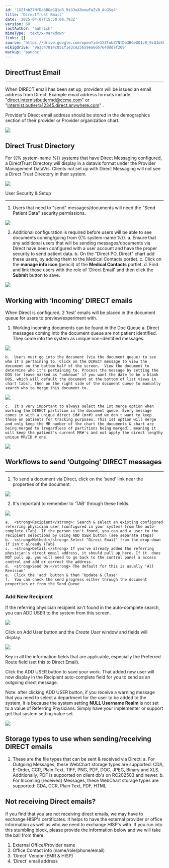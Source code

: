 ```yaml
---
id: '1XZfnbZ7NfDo3BGeGQ1cR_9iGJeX8xowFaZvB_AuGSq4'
title: 'DirectTrust Email'
date: '2025-04-07T15:50:08.793Z'
version: 60
lastAuthor: 'auhrick'
mimeType: 'text/x-markdown'
links: []
source: 'https://drive.google.com/open?id=1XZfnbZ7NfDo3BGeGQ1cR_9iGJeX8xowFaZvB_AuGSq4'
wikigdrive: '9a3c47814c851f1e3ce25659ea66b7640ddaf209'
markup: 'pandoc'
---
```

## DirectTrust Email

****

When DIRECT email has been set up, providers will be issued an email address from Direct. Example email address formats include "direct.internistbutlermd@ccme.com" or "internist.butler@12345.direct.anywhere.com" .

Provider's Direct email address should be stored in the demographics section of their provider or Provider organization chart.

![](../directtrust-email.assets/7b4f481b5d7e005a1964be6ed52e69a9.png)

## Direct Trust Directory

For {{% system-name %}} systems that have Direct Messaging configured, a DirectTrust Directory will display in a datavis format under the Provider Management DataVis. Clients not set up with Direct Messaging will not see a Direct Trust Directory in their system.

![](../directtrust-email.assets/bc812d654fc004e033afb4c5b0068e39.png)

User Security & Setup

****

1. Users that need to "send" messages/documents will need the "Send Patient Data" security permissions.

![](../directtrust-email.assets/987bd37e4234a0f27d99d316e2be35e0.png)

2. Additional configuration is required before users will be able to see documents coming/going from {{% system-name %}}.
    a.  Ensure that any additional users that will be sending messages/documents via Direct have been configured with a user account and have the proper security to send patient data.
    b.  On the "Direct PO, Direct" chart add these users, by adding them to the Medical Contacts portlet.
    c.  Click on the <strong>manage info icon</strong> (pencil) of the <strong>Medical Contacts</strong> portlet.
    d.  Find and link those users with the role of ‘Direct Email' and then click the <strong>Submit</strong> button to save.

![](../directtrust-email.assets/c811215fe3612b2f1f338da91f910a01.png)

## Working with ‘Incoming' DIRECT emails

When Direct is configured, 2 ‘test' emails will be placed in the document queue for users to preview/experiment with.

1. Working incoming documents can be found in the Doc Queue
    a.  Direct messages coming into the document queue are not patient identified. They come into the system as unique non-identified messages.

![](../directtrust-email.assets/dedda907e25d1e33f9a9767f80faa0be.png)

    b.  Users must go into the document (via the document queue) to see who it's pertaining to. Click on the DIRECT message to view the document on the bottom half of the screen.  View the document to determine who it's pertaining to. Process the message by setting the DOS (or leave marked as "unknown" if you want the date to be a blank DOS, which will default the document at the bottom of list views in chart tabs), then on the right side of the document queue to manually search who to merge this document to.

![](../directtrust-email.assets/ef8838d65bfe8b40ab8116d323c50c87.png)

    c.  It's very important to always select the 1st merge option when working the DIRECT partition in the document queue. Every message comes in with a unique direct id# (mr#) and we don't want to keep those on patients for tracking purposes. This 1st option will merge and only keep the MR number of the chart the documents & chart are being merged to (regardless of partitions being merged), meaning it will keep the patient's current MR#'s and not apply the direct lengthy unique MR/ID # one.

![](../directtrust-email.assets/b343db2352c7f61bb97afc50ba511dc4.png)

## Workflows to send ‘Outgoing' DIRECT messages

****

1. To send a document via Direct, click on the ‘send' link near the properties of the document.

![](../directtrust-email.assets/652a87430043e177569a357fb2ecd348.png)

2. It's important to remember to ‘TAB' through these fields.

![](../directtrust-email.assets/177e50edf6055aec8a8bfe5af2294c62.png)

    a.  <strong>Recipient</strong>: Search & select an existing configured referring physician user (configured in your system) from the auto-complete (Tab). If the person isn't found, you can add a user to the recipient selections by using ADD USER button (see separate steps)
    b.  <strong>Method:</strong> Select ‘Direct Email' from the drop-down if isn't already (Tab)
    c.  <strong>Detail:</strong> If you've already added the referring physician's direct email address, it should pull up here. If it  does NOT pull up, you will need to go back to the control panel à access control and add or correct the address.
    d.  <strong>Send On:</strong> The default for this is usually ‘All Revision'
    e.  Click the ‘add' button & then ‘Update & Close'
    f.  You can check the send progress either through the document properties or from the Send Queue

### Add New Recipient

If the referring physician recipient isn't found in the auto-complete search, you can ADD USER to the system from this screen.

![](../directtrust-email.assets/dbea0ef7c373fc35b0451ef313c77cdc.png)

Click on Add User button and the *Create User* window and fields will display.

![](../directtrust-email.assets/34dc861ce83e17fd3755853196fbde96.png)

Key in all the information fields that are applicable, especially the Preferred Route field (set this to Direct Email).

Click the ADD USER button to save your work.  That added new user will now display in the Recipient auto-complete field for you to send as an outgoing direct message.

Note: after clicking ADD USER button, if you receive a warning message that you need to select a department for the user to be added to the system, it is because the system setting **NULL Username Realm** is not set to a value of Referring Physicians.  Simply have your implementer or support get that system setting value set.

![](../directtrust-email.assets/b3bc1b943f279b1b670836f11b84f0b0.png)

## Storage types to use when sending/receiving DIRECT emails

1. These are the file types that can be sent & received via Direct:
    a.  For Outgoing Messages, these WebChart storage types are supported:  CDA, E-Order, CCR, Plain Text, TIFF, PNG, PDF, DOC, JPEG, Binary and XLS. Additionally, PDF is supported on client db's on RC202503 and newer.
    b.  For Incoming (received) Messages, these WebChart storage types are supported:  CDA, CCR, Plain Text, PDF, HTML

## Not receiving Direct emails?

If you find that you are not receiving direct emails, we may have to exchange HISP's certificates. It helps to have the external provider or office information as well as who we need to exchange HISP's with. If you run into this stumbling block, please provide the information below and we will take the ball from there.

1. External Office/Provider name
2. Office Contact info (name/role/phone/email)
3. ‘Direct' Vendor (EMR & HISP)
4. ‘Direct' email address

